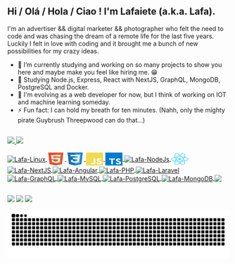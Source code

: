 ## Hi / Olá / Hola / Ciao ! I'm Lafaiete (a.k.a. Lafa).
  
I'm an advertiser && digital marketer && photographer who felt the need to code and was chasing the dream of a remote life for the last five years.
Luckily I felt in love with coding and it brought me a bunch of new possibilities for my crazy ideas.

- 🔭 I’m currently studying and working on so many projects to show you here and maybe make you feel like hiring me. :grin:
- 🌱 Studying Node.js, Express, React with NextJS, GraphQL, MongoDB, PostgreSQL and Docker.
- 👯 I'm evolving as a web developer for now, but I think of working on IOT and machine learning someday.
- ⚡ Fun fact: I can hold my breath for ten minutes. (Nahh, only the mighty pirate Guybrush Threepwood can do that...)

##

<div align="left">
  <a href="https://github.com/lafadovale">
  <img height="180em" src="https://github-readme-stats.vercel.app/api?username=lafadovale&show_icons=true&theme=highcontrast&include_all_commits=true&count_private=true"/>
  <img height="180em" src="https://github-readme-stats.vercel.app/api/top-langs/?username=lafadovale&layout=compact&langs_count=7&theme=highcontrast"/>
</div>
<div style="display: inline_block" align="left"><br>
  <img align="center" alt="Lafa-Linux" height="30" width="40" src="https://cdn.jsdelivr.net/gh/devicons/devicon/icons/linux/linux-original.svg">
  <img align="center" alt="Lafa-HTML" height="30" width="40" src="https://raw.githubusercontent.com/devicons/devicon/master/icons/html5/html5-original.svg">
  <img align="center" alt="Lafa-CSS" height="30" width="40" src="https://raw.githubusercontent.com/devicons/devicon/master/icons/css3/css3-original.svg">
  <img align="center" alt="Lafa-Js" height="30" width="40" src="https://raw.githubusercontent.com/devicons/devicon/master/icons/javascript/javascript-plain.svg">
  <img align="center" alt="Lafa-Ts" height="30" width="40" src="https://raw.githubusercontent.com/devicons/devicon/master/icons/typescript/typescript-plain.svg">
  <img align="center" alt="Lafa-NodeJs" height="30" width="40" src="https://cdn.jsdelivr.net/gh/devicons/devicon/icons/nodejs/nodejs-original.svg">
  <img align="center" alt="Lafa-React" height="30" width="40" src="https://raw.githubusercontent.com/devicons/devicon/master/icons/react/react-original.svg">
  <img align="center" alt="Lafa-NextJS" height="30" width="40" src="https://cdn.jsdelivr.net/gh/devicons/devicon/icons/nextjs/nextjs-original.svg">
  <img align="center" alt="Lafa-Angular" height="30" width="40" src="https://cdn.jsdelivr.net/gh/devicons/devicon/icons/angularjs/angularjs-original.svg" />
  <img align="center" alt="Lafa-PHP" height="30" width="30" src="https://user-images.githubusercontent.com/71189476/132200439-b068fae0-508e-425a-ac91-98c49c400d9b.png">
  <img align="center" alt="Lafa-Laravel" height="30" width="40" src="https://cdn.jsdelivr.net/gh/devicons/devicon/icons/laravel/laravel-plain.svg">
  <img align="center" alt="Lafa-GraphQL" height="30" width="40" src="https://cdn.jsdelivr.net/gh/devicons/devicon/icons/graphql/graphql-plain.svg">
  <img align="center" alt="Lafa-MySQL" height="30" width="40" src="https://cdn.jsdelivr.net/gh/devicons/devicon/icons/mysql/mysql-original-wordmark.svg">
  <img align="center" alt="Lafa-PostgreSQL" height="30" width="40" src="https://cdn.jsdelivr.net/gh/devicons/devicon/icons/postgresql/postgresql-original.svg">
  <img align="center" alt="Lafa-MongoDB" height="30" width="40" src="https://cdn.jsdelivr.net/gh/devicons/devicon/icons/mongodb/mongodb-original.svg">
  <img width="70px" align="center" src="https://c.tenor.com/NHZI7sPU5gQAAAAi/thisisfinland-finland.gif">
</div>
  
  
##
<div align="left"> 
  <a href="mailto:lafa.vale@gmail.com"><img src="https://img.shields.io/badge/-Gmail-%23333?style=for-the-badge&logo=gmail&logoColor=white" target="_blank"></a>
  <a href="https://www.linkedin.com/in/lafadovale" target="_blank"><img src="https://img.shields.io/badge/-LinkedIn-%230077B5?style=for-the-badge&logo=linkedin&logoColor=white" target="_blank"></a>
  <a href="https://t.me/Lafa79"><img src="https://img.shields.io/badge/Telegram-2CA5E0?style=for-the-badge&logo=telegram&logoColor=white" target="_blank"></a>
</div>
  

![Snake animation](https://github.com/lafadovale/lafadovale/blob/output/github-contribution-grid-snake.svg) 

